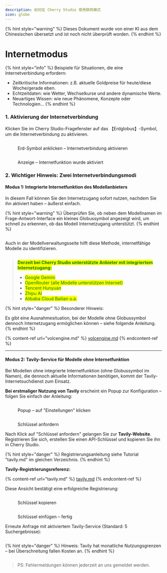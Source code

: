 ```yaml
---
description: 如何在 Cherry Studio 使用联网模式
icon: globe
---
```


{% hint style="warning" %}
Dieses Dokument wurde von einer KI aus dem Chinesischen übersetzt und ist noch nicht überprüft worden.
{% endhint %}

# Internetmodus

{% hint style="info" %}
Beispiele für Situationen, die eine Internetverbindung erfordern:

* Zeitkritische Informationen: z.B. aktuelle Goldpreise für heute/diese Woche/gerade eben.
* Echtzeitdaten: wie Wetter, Wechselkurse und andere dynamische Werte.
* Neuartiges Wissen: wie neue Phänomene, Konzepte oder Technologien...
{% endhint %}

### 1. Aktivierung der Internetverbindung

Klicken Sie im Cherry Studio-Fragefenster auf das 【Erdglobus】-Symbol, um die Internetverbindung zu aktivieren.

<figure><img src="../.gitbook/assets/image (94).png" alt=""><figcaption><p>Erd-Symbol anklicken – Internetverbindung aktivieren</p></figcaption></figure>

<figure><img src="../.gitbook/assets/image (96).png" alt=""><figcaption><p>Anzeige – Internetfunktion wurde aktiviert</p></figcaption></figure>

### 2. Wichtiger Hinweis: Zwei Internetverbindungsmodi

#### Modus 1: Integrierte Internetfunktion des Modellanbieters

In diesem Fall können Sie den Internetzugang sofort nutzen, nachdem Sie ihn aktiviert haben – äußerst einfach.

{% hint style="warning" %}
Überprüfen Sie, ob neben dem Modellnamen im Frage-Antwort-Interface ein kleines Globussymbol angezeigt wird, um schnell zu erkennen, ob das Modell Internetzugang unterstützt.
{% endhint %}

<figure><img src="../.gitbook/assets/image (100).png" alt=""><figcaption></figcaption></figure>

Auch in der Modellverwaltungsseite hilft diese Methode, internetfähige Modelle zu identifizieren.

<figure><img src="../.gitbook/assets/image (101).png" alt=""><figcaption></figcaption></figure>

> <mark style="color:green;">**Derzeit bei Cherry Studio unterstützte Anbieter mit integriertem Internetzugang:**</mark>
>
> * <mark style="color:green;">Google Gemini</mark>
> * <mark style="color:green;">OpenRouter (alle Modelle unterstützen Internet)</mark>
> * <mark style="color:green;">Tencent Hunyuan</mark>
> * <mark style="color:green;">Zhipu AI</mark>
> * <mark style="color:green;">Alibaba Cloud Bailian u.a.</mark>

{% hint style="danger" %}
Besonderer Hinweis:

Es gibt eine Ausnahmesituation, bei der Modelle ohne Globussymbol dennoch Internetzugang ermöglichen können – siehe folgende Anleitung.
{% endhint %}

{% content-ref url="volcengine.md" %}
[volcengine.md](volcengine.md)
{% endcontent-ref %}

***

#### Modus 2: Tavily-Service für Modelle ohne Internetfunktion

Bei Modellen ohne integrierte Internetfunktion (ohne Globussymbol im Namen), die dennoch aktuelle Informationen benötigen, kommt der Tavily-Internetsuchdienst zum Einsatz.

**Bei erstmaliger Nutzung von Tavily** erscheint ein Popup zur Konfiguration – folgen Sie einfach der Anleitung:

<figure><img src="../.gitbook/assets/image (102).png" alt=""><figcaption><p>Popup – auf "Einstellungen" klicken</p></figcaption></figure>

<figure><img src="../.gitbook/assets/image (104).png" alt=""><figcaption><p>Schlüssel anfordern</p></figcaption></figure>

Nach Klick auf "Schlüssel anfordern" gelangen Sie zur **Tavily-Website**. Registrieren Sie sich, erstellen Sie einen API-Schlüssel und kopieren Sie ihn in Cherry Studio.

{% hint style="danger" %}
Registrierungsanleitung siehe Tutorial "tavily.md" im gleichen Verzeichnis.
{% endhint %}

**Tavily-Registrierungsreferenz:**

{% content-ref url="tavily.md" %}
[tavily.md](tavily.md)
{% endcontent-ref %}

Diese Ansicht bestätigt eine erfolgreiche Registrierung:

<figure><img src="../.gitbook/assets/image (105).png" alt=""><figcaption><p>Schlüssel kopieren</p></figcaption></figure>

<figure><img src="../.gitbook/assets/image (108).png" alt=""><figcaption><p>Schlüssel einfügen – fertig</p></figcaption></figure>

Erneute Anfrage mit aktiviertem Tavily-Service (Standard: 5 Suchergebnisse):

<figure><img src="../.gitbook/assets/image (107).png" alt=""><figcaption></figcaption></figure>

{% hint style="danger" %}
Hinweis: Tavily hat monatliche Nutzungsgrenzen – bei Überschreitung fallen Kosten an.
{% endhint %}

<figure><img src="../.gitbook/assets/image (106).png" alt=""><figcaption></figcaption></figure>

> PS: Fehlermeldungen können jederzeit an uns gemeldet werden.